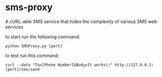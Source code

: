 sms-proxy
=========
A cURL-able SMS service that hides the complexity of various SMS web services

to start run the following command:

    python SMSProxy.py [port]

to test run this command:

    curl --data "To=[Phone Number]&Body=It works\!" http://127.0.0.1:[port]/sms/send